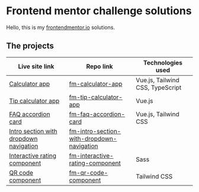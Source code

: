 # Frontend mentor challenge solutions

 Hello, this is my [frontendmentor.io](https://www.frontendmentor.io/home) solutions.

## The projects

| Live site link | Repo link | Technologies used |
| -------------- | --------- | ----------------- |
| [Calculator app](https://fm06-calculator-app.netlify.app/) | [fm-calculator-app](https://github.com/sofuslund/fm-calculator-app) | Vue.js, Tailwind CSS, TypeScript |
| [Tip calculator app](https://fm03-tip-calculator-app.netlify.app/) | [fm-tip-calculator-app](https://github.com/sofuslund/fm-tip-calculator-app) | Vue.js |
| [FAQ accordion card](https://fm05-faq-accordion-card.netlify.app/) | [fm-faq-accordion-card](https://github.com/sofuslund/fm-faq-accordion-card) | Vue.js, Tailwind CSS |
| [Intro section with dropdown navigation](https://fm01-intro-section-with-dropdown-navigation.netlify.app/) | [fm-intro-section-with-dropdown-navigation](https://github.com/sofuslund/fm-intro-section-with-dropdown-navigation.git) | |
| [Interactive rating component](https://fm02-interactive-rating-component.netlify.app/) | [fm-interactive-rating-component](https://github.com/sofuslund/fm-interactive-rating-component.git) | Sass |
| [QR code component](https://fm04-fm-qr-code-component.netlify.app/) | [fm-qr-code-component](https://github.com/sofuslund/fm-qr-code-component) | Tailwind CSS |
